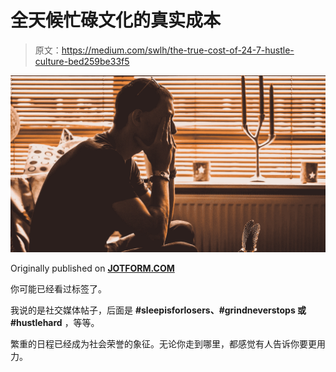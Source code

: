 # 全天候忙碌文化的真实成本

> 原文：<https://medium.com/swlh/the-true-cost-of-24-7-hustle-culture-bed259be33f5>

![](img/a2f1f9efede5d8697252304afd0db3bf.png)

Originally published on [**JOTFORM.COM**](http://jotform.com)

你可能已经看过标签了。

我说的是社交媒体帖子，后面是 **#sleepisforlosers、#grindneverstops 或#hustlehard** ，等等。

繁重的日程已经成为社会荣誉的象征。无论你走到哪里，都感觉有人告诉你要更用力。
